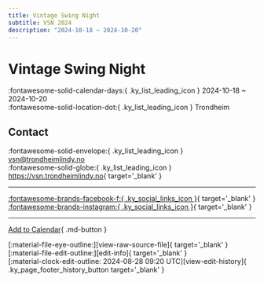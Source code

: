 ```yaml
---
title: Vintage Swing Night
subtitle: VSN 2024
description: "2024-10-18 ~ 2024-10-20"
---
```


# Vintage Swing Night 

:fontawesome-solid-calendar-days:{ .ky_list_leading_icon } 2024-10-18 ~ 2024-10-20  
:fontawesome-solid-location-dot:{ .ky_list_leading_icon } Trondheim  

## Contact

:fontawesome-solid-envelope:{ .ky_list_leading_icon } <vsn@trondheimlindy.no>  
:fontawesome-solid-globe:{ .ky_list_leading_icon } <https://vsn.trondheimlindy.no>{ target='_blank' }  

---

 [:fontawesome-brands-facebook-f:{ .ky_social_links_icon }](https://www.facebook.com/vsntrd){ target='_blank' } [:fontawesome-brands-instagram:{ .ky_social_links_icon }](https://instagram.com/trondheimlindyhop){ target='_blank' }

---

[Add to Calendar](https://swing.news/ics/en/2024/no/vintage-swing-night-2024.ics){ .md-button }

<div class="ky_page_footer" markdown>
<div class="ky_page_footer_trailing" markdown="span">
[:material-file-eye-outline:][view-raw-source-file]{ target='_blank' }
[:material-file-edit-outline:][edit-info]{ target='_blank' }
</div>
<div class="ky_page_footer_leading" markdown="span">
[:material-clock-edit-outline: 2024-08-28 09:20 UTC][view-edit-history]{ .ky_page_footer_history_button target='_blank' }
</div>
</div>

[view-raw-source-file]: https://github.com/swingdance/events/blob/main/2024/no/vintage-swing-night-2024.json "View Raw Source File"
[edit-info]: https://github.com/swingdance/events/issues/new?assignees=&labels=update+event&projects=&template=03-update_entity.yml&title=%5B2024%2Fno%5D%20Vintage%20Swing%20Night&region=no&year=2024&id=vintage-swing-night-2024&name=Vintage%20Swing%20Night&org_id= "Edit Info"

[view-edit-history]: https://github.com/swingdance/events/commits/main/2024/no/vintage-swing-night-2024.json "View Edit History"
